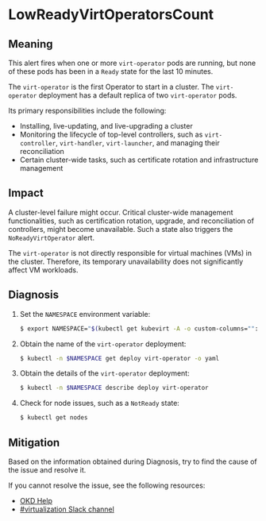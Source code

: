 # LowReadyVirtOperatorsCount
<!-- Edited by Jiří Herrmann, 8 Nov 2022 -->

## Meaning

This alert fires when one or more `virt-operator` pods are running, but none of these pods has been in a `Ready` state for the last 10 minutes.

The `virt-operator` is the first Operator to start in a cluster. The `virt-operator` deployment has a default replica of two `virt-operator` pods.

Its primary responsibilities include the following:

- Installing, live-updating, and live-upgrading a cluster
- Monitoring the lifecycle of top-level controllers, such as `virt-controller`, `virt-handler`, `virt-launcher`, and managing their reconciliation
- Certain cluster-wide tasks, such as certificate rotation and infrastructure management

## Impact

A cluster-level failure might occur. Critical cluster-wide management functionalities, such as certification rotation, upgrade, and reconciliation of controllers, might become unavailable. Such a state also triggers the `NoReadyVirtOperator` alert.

The `virt-operator` is not directly responsible for virtual machines (VMs) in the cluster. Therefore, its temporary unavailability does not significantly affect VM workloads.

## Diagnosis

1. Set the `NAMESPACE` environment variable:

   ```bash
   $ export NAMESPACE="$(kubectl get kubevirt -A -o custom-columns="":.metadata.namespace)"
   ```

2. Obtain the name of the `virt-operator` deployment:

   ```bash
   $ kubectl -n $NAMESPACE get deploy virt-operator -o yaml
   ```

3. Obtain the details of the `virt-operator` deployment:

   ```bash
   $ kubectl -n $NAMESPACE describe deploy virt-operator
   ```

4. Check for node issues, such as a `NotReady` state:

   ```bash
   $ kubectl get nodes
   ```

## Mitigation

Based on the information obtained during Diagnosis, try to find the cause of the issue and resolve it.

<!--DS: If you cannot resolve the issue, log in to the link:https://access.redhat.com[Customer Portal] and open a support case, attaching the artifacts gathered during the Diagnosis procedure.-->
<!--USstart-->
If you cannot resolve the issue, see the following resources:

- [OKD Help](https://www.okd.io/help/)
- [#virtualization Slack channel](https://kubernetes.slack.com/channels/virtualization)
<!--USend-->
